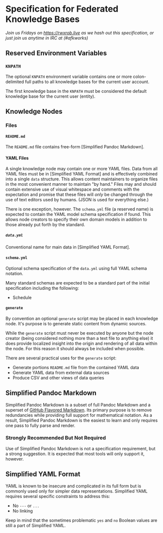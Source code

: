 # Specification for Federated Knowledge Bases

*Join us Fridays on <https://rwxrob.live> as we hash out this
specification, or just join us anytime in IRC at (#afkworks)*

## Reserved Environment Variables

### `KNPATH`

The optional `KNPATH` environment variable contains one or more
colon-delimited full paths to all knowledge bases for the current user
account. 

The first knowledge base in the `KNPATH` must be considered the default
knowledge base for the current user (entity).

## Knowledge Nodes

### Files

#### `README.md`

The `README.md` file contains free-form [Simplified Pandoc Markdown].

#### YAML Files

A single knowledge node may contain one or more YAML files. Data from
all YAML files must be in [Simplified YAML Format] and is effectively
combined into a single `data` structure. This allows content maintainers
to organize files in the most convenient manner to maintain "by hand."
Files may and should contain extensive use of visual whitespace and
comments with the expectation and promise that these files will *only*
be changed through the use of text editors used by humans. (JSON is used
for everything else.)

There is one exception, however. The `schema.yml` file (a reserved name)
is expected to contain the YAML model schema specification if found.
This allows node creators to specify their own domain models in addition
to those already put forth by the standard.

##### `data.yml`

Conventional name for main data in [Simplified YAML Format].

#### `schema.yml`

Optional schema specification of the `data.yml` using full YAML schema
notation.

Many standard schemas are expected to be a standard part of
the initial specification including the following:

* Schedule

#### `generate`

By convention an optional `generate` script may be placed in each
knowledge node. It's purpose is to generate static content from dynamic
sources.

While the `generate` script must never be executed by anyone but the
node creator (being considered nothing more than a text file to anything
else) it does provide localized insight into the origin and rendering of
all data within the node. For this reason it should always be included
when possible.

There are several practical uses for the `generate` script:

* Generate portions `README.md` file from the contained YAML data
* Generate YAML data from external data sources
* Produce CSV and other views of data queries

## Simplified Pandoc Markdown

Simplified Pandoc Markdown is a subset of full Pandoc Markdown and a
superset of [GitHub Flavored
Markdown](https://duck.com/lite?kd=-1&kp=-1&q=GitHub+Flavored+Markdown).
Its primary purpose is to remove redundancies while providing full
support for mathematical notation. As a result, Simplified Pandoc
Markdown is the easiest to learn and only requires one pass to fully
parse and render. 

### Strongly Recommended But Not Required

Use of Simplified Pandoc Markdown is not a specification requirement,
but a strong suggestion. It is expected that most tools will only
support it, however.

## Simplified YAML Format

YAML is known to be insecure and complicated in its full form but is
commonly used only for simpler data representations. Simplified YAML
requires several specific constraints to address this:

* No `---` or `...`
* No linking

Keep in mind that the sometimes problematic `yes` and `no` Boolean
values are still a part of Simplified YAML.
